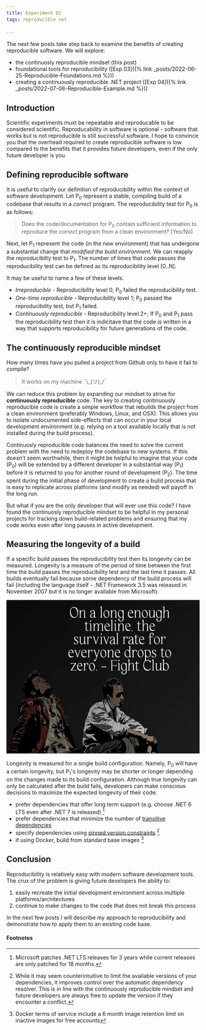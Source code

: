 ```yaml
---
title: Experiment 02
tags: reproducible net

---
```


The next few posts take step back to examine the benefits of creating reproducible software. We will explore:
  - the continuosly reproducible mindset (this post)  
  - foundational tools for reproducibility ([Exp 03]({% link _posts/2022-06-25-Reproducible-Foundations.md %}))
  - creating a continuously reproducible .NET project ([Exp 04]({% link _posts/2022-07-06-Reproducible-Example.md %}))

## Introduction

Scientific experiments must be repeatable and reproducable to be considered scientific. Reproducability in software is optional - software that works but is not reproducible is still successful software. I hope to convince you that the overhead required to create reproducible software is low compared to the benefits that it provides future developers, even if the only future developer is you.

## Defining reproducible software

It is useful to clarify our definition of reproducibility within the context of software development. Let P<sub>0</sub> represent a stable, compiling build of a codebase that results in a *correct* program. The reproducibility test for P<sub>0</sub> is as follows:

> Does the code/documentation for P<sub>0</sub> contain sufficient information to reproduce the *correct* program from a clean environment? (Yes/No)

Next, let P<sub>1</sub> represent the code (in the new environment) that has undergone a substantial change that *modified the build environment.* We can reapply the reproducibilty test to P<sub>1</sub>. The number of times that code passes the reproducibility test can be defined as its reproducibility level [0..N].

It may be useful to name a few of these levels.

- *Irreproducible* - Reproducibility level 0; P<sub>0</sub> failed the reproducibility test.
- *One-time reproducible* - Reproducibility level 1; P<sub>0</sub> passed the reproducibility test, but P<sub>1</sub> failed.
- *Continuously reproducible* - Reproducibility level 2+; If P<sub>0</sub> and P<sub>1</sub> pass the reproducibility test then it is indicitave that the code is written in a way that supports reproducibility for future generations of the code. 

## The continuously reproducible mindset

How many times have you pulled a project from Github only to have it fail to compile?

> It works on my machine ¯\\\_(ツ)_/¯

We can reduce this problem by expanding our mindset to strive for **continuously reproducible** code. The key to creating continuously reproducible code is create a simple workflow that rebuilds the project from a clean environment (preferably Windows, Linux, and OSX). This allows you to isolate undocumented side-effects that can occur in your local development environment (e.g. relying on a tool available locally that is not installed during the build process). 

Continuosly reproducible code balances the need to solve the current problem with the need to redeploy the codebase to new systems. If this doesn't seem worthwhile, then it might be helpful to imagine that your code (P<sub>0</sub>) will be extended by a different developer in a substantial way (P<sub>1</sub>) before it is returned to you for another round of development (P<sub>2</sub>). The time spent during the initial phase of development to create a build process that is easy to replicate across platforms (and modify as needed) will payoff in the long run.

But what if you are the only developer that will ever use this code? I have  found the continuosly reproducible mindset to be helpful in my personal projects for tracking down build-related problems and ensuring that my code works even after long pauses in active development. 

## Measuring the longevity of a build

If a specific build passes the reproducibility test then its longevity can be measured. Longevity is a measure of the period of time between the first time the build passes the reproducibility test and the last time it passes. All builds eventually fail because some dependency of the build process will fail (including the language itself - .NET Framework 3.5 was released in November  2007 but it is no longer available from Microsoft). 

<p align="center">
  <img width="600" height="400" src="/assets/images/fight_club.jpg">
</p>

Longevity is measured for a single build configuration. Namely, P<sub>0</sub> will have a certain longevity, but P<sub>1</sub>'s longevity may be shorter or longer depending on the changes made to its build configuration. Although true longevity can only be calculated after the build fails, developers can make conscious decisions to maximize the expected longevity of their code:
- prefer dependencies that offer long term support (e.g. choose .NET 6 LTS even after .NET 7 is released) [^1]
- prefer dependencies that minimize the number of [transitive dependencies](https://fsprojects.github.io/Paket/faq.html#What-does-transitive-dependencies-mean)
- specify dependencies using [pinned version constraints](https://fsprojects.github.io/Paket/nuget-dependencies.html#Pinned-version-constraint) [^2]
- if using Docker, build from standard base images [^3]

## Conclusion

Reproducibility is relatively easy with modern software development tools. The crux of the problem is giving future developers the ability to:
1. easily recreate the initial development environment across multiple platforms/architectures 
2. continue to make changes to the code that does not break this process

In the next few posts I will describe my approach to reproducibility and demonstrate how to apply them to an existing code base.

#### Footnotes

[^1]: Microsoft patches .NET LTS releases for 3 years while current releases are only patched for 18 months.

[^2]: While it may seem counterintuitive to limit the available versions of your dependencies, it improves control over the automatic dependency resolver. This is in line with the continuously reproducible mindset and future developers are always free to update the version if they encounter a conflict. 

[^3]: Docker terms of service include a 6 month image retention limit on inactive images for free accounts

<!--

1. Intro
  - need for reproducibility
  - in science
  - in software
  - in machine learning

2. Basic tools
  - Docker (links to learning resources)
  - Gitlab/Github 
  - CI/CD
  - permissive licensing

3. Producing reporducible builds
  - choice of baseline (LTS)
  - provide multiple options (multiple-platforms)
    - local install w/ ci/cd
    - docker-compose local (build)
  - push build complexity to lowest level

4. CI/CD
  - Gitlab runner w/ docker
  - (optional) docker registry

5. Publishing
  - code should be publish to allow someone (most likely yourself) to reproduce it
  - but it shouldnt be required; also provide standalone executables

-->



<!--
https://www.nature.com/articles/s41562-016-0021


The problem
A hallmark of scientific creativity is the ability to see novel and unexpected patterns in data. John Snow's identification of links between cholera and water supply17, Paul Broca's work on language lateralization18 and Jocelyn Bell Burnell's discovery of pulsars19 are examples of breakthroughs achieved by interpreting observations in a new way. However, a major challenge for scientists is to be open to new and important insights while simultaneously avoiding being misled by our tendency to see structure in randomness. The combination of apophenia (the tendency to see patterns in random data), confirmation bias (the tendency to focus on evidence that is in line with our expectations or favoured explanation) and hindsight bias (the tendency to see an event as having been predictable only after it has occurred) can easily lead us to false conclusions20. Thomas Levenson documents the example of astronomers who became convinced they had seen the fictitious planet Vulcan because their contemporary theories predicted its existence21. Experimenter effects are an example of this kind of bias22.

Over-interpretation of noise is facilitated by the extent to which data analysis is rapid, flexible and automated23. In a high-dimensional dataset, there may be hundreds or thousands of reasonable alternative approaches to analysing the same data24,25. For example, in a systematic review of functional magnetic resonance imaging (fMRI) studies, Carp showed that there were almost as many unique analytical pipelines as there were studies26. If several thousand potential analytical pipelines can be applied to high-dimensional data, the generation of false-positive findings is highly likely. For example, applying almost 7,000 analytical pipelines to a single fMRI dataset resulted in over 90% of brain voxels showing significant activation in at least one analysis27.

During data analysis it can be difficult for researchers to recognize P-hacking28 or data dredging because confirmation and hindsight biases can encourage the acceptance of outcomes that fit expectations or desires as appropriate, and the rejection of outcomes that do not as the result of suboptimal designs or analyses. Hypotheses may emerge that fit the data and are then reported without indication or recognition of their post hoc origin7. This, unfortunately, is not scientific discovery, but self-deception29. Uncontrolled, it can dramatically increase the false discovery rate. We need measures to counter the natural tendency of enthusiastic scientists who are motivated by discovery to see patterns in noise.


-->